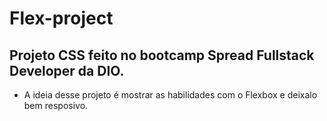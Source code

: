 # Flex-project
## Projeto CSS feito no bootcamp Spread Fullstack Developer da DIO.
- A ideia desse projeto é mostrar as habilidades com o Flexbox e deixalo bem resposivo.
